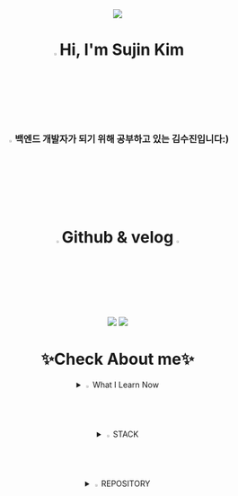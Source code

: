 
<div align = center><img src="https://github.com/Tarikul-Islam-Anik/Animated-Fluent-Emojis/blob/master/Emojis/Animals/Panda.png"/></div>
<div align= center><h1><img src="https://github.com/Tarikul-Islam-Anik/Animated-Fluent-Emojis/blob/master/Emojis/Hand%20gestures/Waving%20Hand.png" width="3%"/>Hi, I'm Sujin Kim </h1>
<h3><img src="https://github.com/Tarikul-Islam-Anik/Animated-Fluent-Emojis/blob/master/Emojis/People/Woman%20Technologist.png" width="3%"/>백엔드 개발자가 되기 위해 공부하고 있는 김수진입니다:)</h3>
<h1><img src="https://github.com/Tarikul-Islam-Anik/Animated-Fluent-Emojis/blob/master/Emojis/Smilies/Heart%20on%20Fire.png" width="3%"/>Github & velog<img src="https://github.com/Tarikul-Islam-Anik/Animated-Fluent-Emojis/blob/master/Emojis/Smilies/Heart%20on%20Fire.png" width="3%"/></h1>
<img src="https://streak-stats.demolab.com?user=meridaKim&theme=material-palenight"/>
<img src="https://velog-readme-stats.vercel.app/api?name=luckyzanie777"/>
<div align= center><h1>✨Check About me✨</h1></div>
<div align=center>

<details>
<summary>
<img src="https://github.com/Tarikul-Islam-Anik/Animated-Fluent-Emojis/blob/master/Emojis/Animals/Turtle.png" width="2%" /> 
What I Learn Now
</summary>
<br>
  <h3>경기대학교 컴퓨터공학부 졸업(2020-2023.08)</h3>
  <img src="https://img.shields.io/badge/springboot-6DB33F?style=for-the-badge&logo=springboot&logoColor=white">
  <img src="https://img.shields.io/badge/java-007396?style=for-the-badge&logo=java&logoColor=white">
</details>
<details>
  <summary>
    <img src="https://github.com/Tarikul-Islam-Anik/Animated-Fluent-Emojis/blob/master/Emojis/Smilies/Heart%20Exclamation.png" width="2%" />
    STACK
  </summary>
  <br>
  <img src="https://img.shields.io/badge/java-007396?style=for-the-badge&logo=java&logoColor=white">
  <img src="https://img.shields.io/badge/python-3776AB?style=for-the-badge&logo=python&logoColor=white">
  <img src="https://img.shields.io/badge/mysql-4479A1?style=for-the-badge&logo=mysql&logoColor=white">
  <img src="https://img.shields.io/badge/springboot-6DB33F?style=for-the-badge&logo=springboot&logoColor=white">
</details>
<details>
  <summary>
    <img src="https://github.com/Tarikul-Islam-Anik/Animated-Fluent-Emojis/blob/master/Emojis/Animals/Bear.png" width="2%"/>
  REPOSITORY
  </summary>
</details>
</div>
